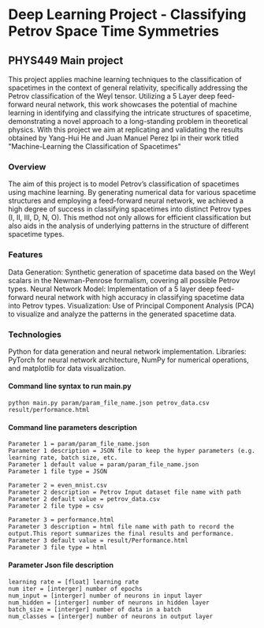 # Deep Learning Project - Classifying Petrov Space Time Symmetries
## PHYS449 Main project

This project applies machine learning techniques to the classification of spacetimes in the context of general relativity, specifically addressing the Petrov classification of the Weyl tensor. Utilizing a 5 Layer deep feed-forward neural network, this work showcases the potential of machine learning in identifying and classifying the intricate structures of spacetime, demonstrating a novel approach to a long-standing problem in theoretical physics. With this project we aim at replicating and validating the results obtained by Yang-Hui He and Juan Manuel Perez Ipi in their work titled "Machine-Learning the Classification of Spacetimes"

### Overview
The aim of this project is to model Petrov’s classification of spacetimes using machine learning. By generating numerical data for various spacetime structures and employing a feed-forward neural network, we achieved a high degree of success in classifying spacetimes into distinct Petrov types (I, II, III, D, N, O). This method not only allows for efficient classification but also aids in the analysis of underlying patterns in the structure of different spacetime types.

### Features
Data Generation: Synthetic generation of spacetime data based on the Weyl scalars in the Newman-Penrose formalism, covering all possible Petrov types.
Neural Network Model: Implementation of a 5 layer deep feed-forward neural network with high accuracy in classifying spacetime data into Petrov types.
Visualization: Use of Principal Component Analysis (PCA) to visualize and analyze the patterns in the generated spacetime data.

### Technologies
Python for data generation and neural network implementation.
Libraries: PyTorch for neural network architecture, NumPy for numerical operations, and matplotlib for data visualization.


#### Command line syntax to run main.py
```
python main.py param/param_file_name.json petrov_data.csv result/performance.html
```

#### Command line parameters description
```
Parameter 1 = param/param_file_name.json
Parameter 1 description = JSON file to keep the hyper parameters (e.g. learning rate, batch size, etc.
Parameter 1 default value = param/param_file_name.json
Parameter 1 file type = JSON

Parameter 2 = even_mnist.csv 
Parameter 2 description = Petrov Input dataset file name with path
Parameter 2 default value = petrov_data.csv
Parameter 2 file type = csv

Parameter 3 = performance.html
Parameter 3 description = html file name with path to record the output.This report summarizes the final results and performance.
Parameter 3 default value = result/Performance.html
Parameter 3 file type = html

```

#### Parameter Json file description
```
learning rate = [float] learning rate 
num iter = [interger] number of epochs
num_input = [interger] number of neurons in input layer
num_hidden = [interger] number of neurons in hidden layer
batch_size = [interger] number of data in a batch
num_classes = [interger] number of neurons in output layer
```
